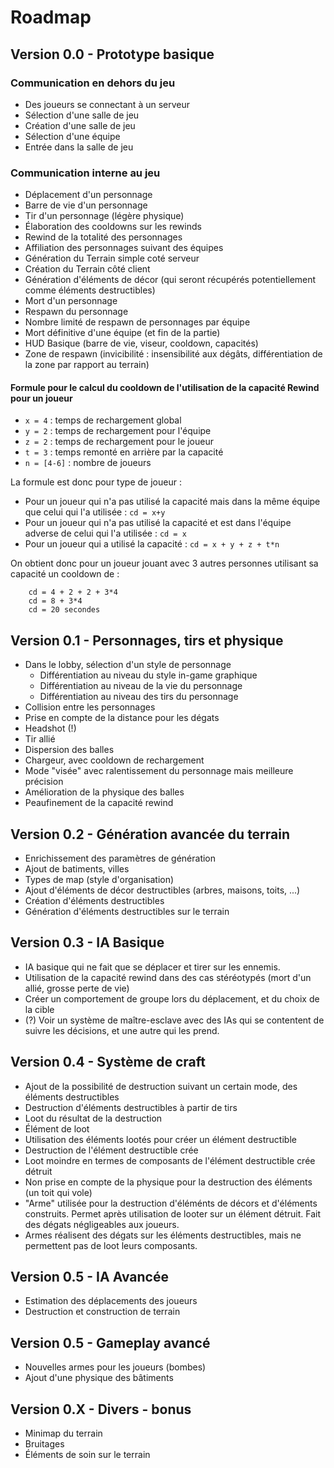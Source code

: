 # Roadmap

## Version 0.0 - Prototype basique

### Communication en dehors du jeu
- Des joueurs se connectant à un serveur
- Sélection d'une salle de jeu
- Création d'une salle de jeu
- Sélection d'une équipe
- Entrée dans la salle de jeu

### Communication interne au jeu
- Déplacement d'un personnage
- Barre de vie d'un personnage
- Tir d'un personnage (légère physique)
- Élaboration des cooldowns sur les rewinds
- Rewind de la totalité des personnages
- Affiliation des personnages suivant des équipes
- Génération du Terrain simple coté serveur
- Création du Terrain côté client
- Génération d'éléments de décor (qui seront récupérés potentiellement comme éléments destructibles)
- Mort d'un personnage
- Respawn du personnage
- Nombre limité de respawn de personnages par équipe
- Mort définitive d'une équipe (et fin de la partie)
- HUD Basique (barre de vie, viseur, cooldown, capacités)
- Zone de respawn (invicibilité : insensibilité aux dégâts, différentiation de la zone par rapport au terrain)

#### Formule pour le calcul du cooldown de l'utilisation de la capacité Rewind pour un joueur

- `x = 4` : temps de rechargement global
- `y = 2` : temps de rechargement pour l'équipe
- `z = 2` : temps de rechargement pour le joueur
- `t = 3` : temps remonté en arrière par la capacité
- `n = [4-6]` : nombre de joueurs

La formule est donc pour type de joueur :
- Pour un joueur qui n'a pas utilisé la capacité mais dans la même équipe que celui qui l'a utilisée : `cd = x+y`
- Pour un joueur qui n'a pas utilisé la capacité et est dans l'équipe adverse de celui qui l'a utilisée : `cd = x`
- Pour un joueur qui a utilisé la capacité : `cd = x + y + z + t*n`

On obtient donc pour un joueur jouant avec 3 autres personnes utilisant sa capacité un cooldown de : 

```
    cd = 4 + 2 + 2 + 3*4
    cd = 8 + 3*4
    cd = 20 secondes
```

## Version 0.1 - Personnages, tirs et physique

- Dans le lobby, sélection d'un style de personnage
    - Différentiation au niveau du style in-game graphique
    - Différentiation au niveau de la vie du personnage
    - Différentiation au niveau des tirs du personnage
- Collision entre les personnages
- Prise en compte de la distance pour les dégats
- Headshot (!)
- Tir allié
- Dispersion des balles
- Chargeur, avec cooldown de rechargement
- Mode "visée" avec ralentissement du personnage mais meilleure précision
- Amélioration de la physique des balles
- Peaufinement de la capacité rewind

## Version 0.2 - Génération avancée du terrain

- Enrichissement des paramètres de génération
- Ajout de batiments, villes
- Types de map (style d'organisation)
- Ajout d'éléments de décor destructibles (arbres, maisons, toits, ...)
- Création d'éléments destructibles
- Génération d'éléments destructibles sur le terrain

## Version 0.3 - IA Basique

- IA basique qui ne fait que se déplacer et tirer sur les ennemis.
- Utilisation de la capacité rewind dans des cas stéréotypés (mort d'un allié, grosse perte de vie)
- Créer un comportement de groupe lors du déplacement, et du choix de la cible
- (?) Voir un système de maître-esclave avec des IAs qui se contentent de suivre les décisions, et une autre qui les prend.

## Version 0.4 - Système de craft

- Ajout de la possibilité de destruction suivant un certain mode, des éléments destructibles
- Destruction d'éléments destructibles à partir de tirs
- Loot du résultat de la destruction
- Élément de loot 
- Utilisation des éléments lootés pour créer un élément destructible
- Destruction de l'élément destructible crée
- Loot moindre en termes de composants de l'élément destructible crée détruit
- Non prise en compte de la physique pour la destruction des éléments (un toit qui vole)
- "Arme" utilisée pour la destruction d'éléménts de décors et d'éléments construits. Permet après utilisation de looter sur un élément détruit. Fait des dégats négligeables aux joueurs.
- Armes réalisent des dégats sur les éléments destructibles, mais ne permettent pas de loot leurs composants.

## Version 0.5 - IA Avancée

- Estimation des déplacements des joueurs
- Destruction et construction de terrain


## Version 0.5 - Gameplay avancé

- Nouvelles armes pour les joueurs (bombes)
- Ajout d'une physique des bâtiments

## Version 0.X - Divers - bonus

- Minimap du terrain
- Bruitages
- Éléments de soin sur le terrain
